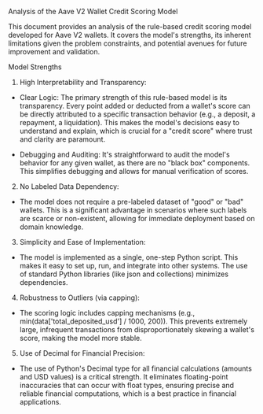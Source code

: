 Analysis of the Aave V2 Wallet Credit Scoring Model

This document provides an analysis of the rule-based credit scoring model developed for Aave V2 wallets. It covers the model's strengths, its inherent limitations given the problem constraints, and potential avenues for future improvement and validation.

Model Strengths

1) High Interpretability and Transparency:

* Clear Logic: The primary strength of this rule-based model is its transparency. Every point added or deducted from a wallet's score can be directly attributed to a specific transaction behavior (e.g., a deposit, a repayment, a liquidation). This makes the model's decisions easy to understand and explain, which is crucial for a "credit score" where trust and clarity are paramount.

* Debugging and Auditing: It's straightforward to audit the model's behavior for any given wallet, as there are no "black box" components. This simplifies debugging and allows for manual verification of scores.

2) No Labeled Data Dependency:

* The model does not require a pre-labeled dataset of "good" or "bad" wallets. This is a significant advantage in scenarios where such labels are scarce or non-existent, allowing for immediate deployment based on domain knowledge.

3) Simplicity and Ease of Implementation:

* The model is implemented as a single, one-step Python script. This makes it easy to set up, run, and integrate into other systems. The use of standard Python libraries (like json and collections) minimizes dependencies.

4) Robustness to Outliers (via capping):
* The scoring logic includes capping mechanisms (e.g., min(data['total_deposited_usd'] / 1000, 200)). This prevents extremely large, infrequent transactions from disproportionately skewing a wallet's score, making the model more stable.

 5) Use of Decimal for Financial Precision:

 * The use of Python's Decimal type for all financial calculations (amounts and USD values) is a critical strength. It eliminates floating-point inaccuracies that can occur with float types, ensuring precise and reliable financial computations, which is a best practice in financial applications.

